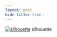 ```yaml
---
layout: post
hide-title: true
---
```

[![silhouette](https://dl.dropbox.com/u/4255155/blog/600/silhouette.jpg)](https://dl.dropbox.com/u/4255155/blog/silhouette.jpg) silhouette